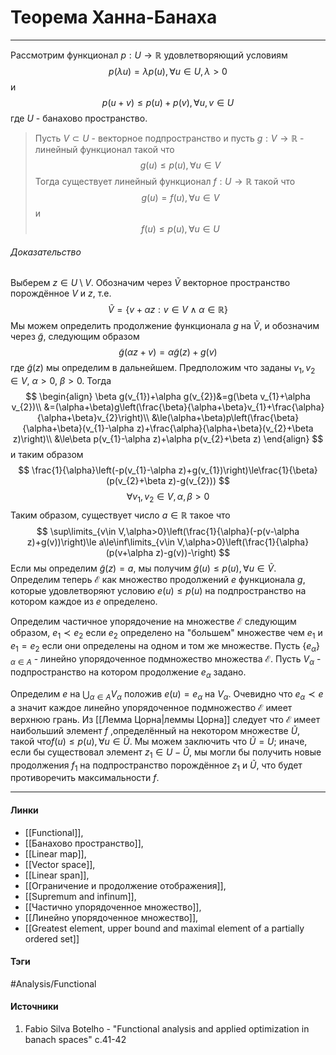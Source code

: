 # Теорема Ханна-Банаха
***
Рассмотрим функционал $p:U\to\mathbb{R}$ удовлетворяющий условиям
$$
p(\lambda u)=\lambda p(u),\forall u\in U,\lambda>0
$$
и
$$
p(u+v)\le p(u)+p(v),\forall u,v\in U
$$
где $U$ - банахово пространство.
>Пусть $V\subset U$ - векторное подпространство и пусть $g:V\to\mathbb{R}$ - линейный функционал такой что $$g(u)\le p(u),\forall u\in V$$ Тогда существует линейный функционал $f:U\to\mathbb{R}$ такой что $$g(u)=f(u),\forall u\in V$$ и $$f(u)\le p(u),\forall u\in U$$

###### Доказательство
Выберем $z\in U\setminus V$. Обозначим через $\tilde{V}$ векторное пространство порождённое $V$ и $z$, т.е.
$$
\tilde{V}=\{v+\alpha z:v\in V\land\alpha\in\mathbb{R}\}
$$
Мы можем определить продолжение функционала $g$ на $\tilde{V}$, и обозначим через $\tilde{g}$, следующим образом
$$
\tilde{g}(\alpha z+v)=\alpha\tilde{g}(z)+g(v)
$$
где $\tilde{g}(z)$ мы определим в дальнейшем. Предположим что заданы $v_{1},v_{2}\in V$, $\alpha>0$, $\beta>0$. Тогда
$$
\begin{align}
\beta g(v_{1})+\alpha g(v_{2})&=g(\beta v_{1}+\alpha v_{2})\\
&=(\alpha+\beta)g\left(\frac{\beta}{\alpha+\beta}v_{1}+\frac{\alpha}{\alpha+\beta}v_{2}\right)\\
&\le(\alpha+\beta)p\left(\frac{\beta}{\alpha+\beta}(v_{1}-\alpha z)+\frac{\alpha}{\alpha+\beta}(v_{2}+\beta z)\right)\\
&\le\beta p(v_{1}-\alpha z)+\alpha p(v_{2}+\beta z)
\end{align}
$$
и таким образом
$$
\frac{1}{\alpha}\left(-p(v_{1}-\alpha z)+g(v_{1})\right)\le\frac{1}{\beta}(p(v_{2}+\beta z)-g(v_{2}))
$$
$$
\forall v_{1},v_{2}\in V,\alpha,\beta>0
$$
Таким образом, существует число $a\in\mathbb{R}$ такое что
$$
\sup\limits_{v\in V,\alpha>0}\left(\frac{1}{\alpha}(-p(v-\alpha z)+g(v))\right)\le a\le\inf\limits_{v\in V,\alpha>0}\left(\frac{1}{\alpha}(p(v+\alpha z)-g(v))-\right)
$$
Если мы определим $\tilde{g}(z)=a$, мы получим $\tilde{g}(u)\le p(u),\forall u\in\tilde{V}$. Определим теперь $\mathcal{E}$ как множество продолжений $e$ функционала $g$, которые удовлетворяют условию $e(u)\le p(u)$ на подпространство на котором каждое из $e$ определено. 

Определим частичное упорядочение на множестве $\mathcal{E}$ следующим образом, $e_{1}\prec e_{2}$ если $e_{2}$ определено на "большем" множестве чем $e_{1}$ и $e_{1}=e_{2}$ если они определены на одном и том же множестве. Пусть $\{e_{\alpha}\}_{\alpha\in A}$ - линейно упорядоченное подмножество множества $\mathcal{E}$. Пусть $V_{\alpha}$ - подпространство на котором продолжение $e_{\alpha}$ задано. 

Определим $e$ на $\bigcup_{\alpha\in A}V_{\alpha}$ положив $e(u)=e_{\alpha}$ на $V_{\alpha}$. Очевидно что $e_{\alpha}\prec e$ а значит каждое линейно упорядоченное подмножество $\mathcal{E}$ имеет верхнюю грань. Из [[Лемма Цорна|леммы Цорна]] следует что $\mathcal{E}$ имеет наибольший элемент $f$ ,определённый на некотором множестве $\widetilde{U}$, такой что$f(u)\le p(u),\forall u\in\widetilde{U}$. Мы можем заключить что $\widetilde{U}=U$; иначе, если бы существовал элемент $z_{1}\in U-\widetilde{U}$, мы могли бы получить новые продолжения $f_{1}$ на подпространство порождённое $z_{1}$ и $\widetilde{U}$, что будет противоречить максимальности $f$.


***
#### Линки
- [[Functional]],
- [[Банахово пространство]],
- [[Linear map]],
- [[Vector space]],
- [[Linear span]],
- [[Ограничение и продолжение отображения]],
- [[Supremum and infinum]],
- [[Частично упорядоченное множество]],
- [[Линейно упорядоченное множество]],
- [[Greatest element, upper bound and maximal element of a partially ordered set]]
#### Тэги
 #Analysis/Functional 
#### Источники
1. Fabio Silva Botelho - "Functional analysis and applied optimization in banach spaces" c.41-42